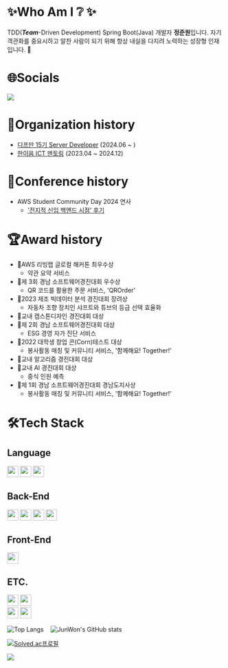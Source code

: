 # ✨Who Am I ❔ ✨
TDD(_**Team**_-Driven Development) Spring Boot(Java) 개발자 **정준원**입니다. 자기 객관화를 중요시하고 알찬 사람이 되기 위해 항상 내실을 다지려 노력하는 성장형 인재입니다. 🙂

# 🌐Socials
<a href="https://dev-won0313.tistory.com/"><img src="https://img.shields.io/badge/Tistory Blog-EB531F?style=flat-square&logo=tistory&logoColor=#EA4335"/></a>

# 🏫Organization history
 - [디프만 15기 Server Developer](https://www.depromeet.com/) (2024.06 ~ )
 - [한이음 ICT 멘토링](https://www.hanium.or.kr/portal/index.do) (2023.04 ~ 2024.12)


# 💬Conference history
 - AWS Student Community Day 2024 연사
   - ['전지적 신입 백엔드 시점' 후기](https://dev-won0313.tistory.com/entry/AWS-Student-Community-Day-2024-%EC%97%B0%EC%82%AC-%EC%B0%B8%EC%97%AC)

# 🏆Award history
 - 🥈AWS 리빙랩 글로컬 해커톤 최우수상
    - 약관 요약 서비스
 - 🥉제 3회 경남 소프트웨어경진대회 우수상
    - QR 코드를 활용한 주문 서비스, 'QROrder'
 - 🥉2023 제조 빅데이터 분석 경진대회 장려상
    - 자동차 조향 장치인 샤프트와 튜브의 등급 선택 효율화
 - 🥇교내 캡스톤디자인 경진대회 대상
 - 🥇제 2회 경남 소프트웨어경진대회 대상
    - ESG 경영 자가 진단 서비스
 - 🥇2022 대학생 창업 콘(Corn)테스트 대상
    - 봉사활동 매칭 및 커뮤니티 서비스, '함께해요! Together!'
 - 🥇교내 알고리즘 경진대회 대상
 - 🥇교내 AI 경진대회 대상
    - 중식 인원 예측
 - 🥇제 1회 경남 소프트웨어경진대회 경남도지사상
    - 봉사활동 매칭 및 커뮤니티 서비스, '함께해요! Together!'

# 🛠️Tech Stack
## Language
<img src="https://img.shields.io/badge/Java-red?style=for-the-badge&logo=coffeescript&logoColor=white" height="26"/>
<img src="https://img.shields.io/badge/Python-cyan?style=for-the-badge&logo=Python&logoColor=white" height="26"/>
<img src="https://img.shields.io/badge/JavaScript-yellow?style=for-the-badge&logo=JavaScript&logoColor=black" height="26"/>

## Back-End
<img src="https://img.shields.io/badge/SpringBoot-6DB33F?style=for-the-badge&logo=springboot&logoColor=white" height="26"/>
<img src="https://img.shields.io/badge/MyBatis-6DB33F?style=for-the-badge&logo=IBatis&logoColor=white" height="26"/>
<img src="https://img.shields.io/badge/JPA-6DB33F?style=for-the-badge&logo=JPA&logoColor=white" height="26"/>
<img src="https://img.shields.io/badge/Swagger-6DB33F?style=for-the-badge&logo=Swagger&logoColor=white" height="26"/>

## Front-End
<img src="https://img.shields.io/badge/React-lightblue?style=for-the-badge&logo=React&logoColor=white" height="26"/>

## ETC.
<img src="https://img.shields.io/badge/MySQL-4479A1?style=for-the-badge&logo=mysql&logoColor=white" height="26"/>
<img src="https://img.shields.io/badge/MariaDB-003545?style=for-the-badge&logo=MariaDB&logoColor=white" height="26"/>
<br />
<img src="https://img.shields.io/badge/AWS-orange?style=for-the-badge&logo=AWSCloud&logoColor=white" height="26"/>
<img src="https://img.shields.io/badge/ec2-FF9900?style=for-the-badge&logo=amazon%20ec2&logoColor=white" height="26"/>



![Top Langs](https://github-readme-stats.vercel.app/api/top-langs/?username=wjdwnsdnjs13&hide=html&layout=compact&theme=onedark) &nbsp;&nbsp; ![JunWon's GitHub stats](https://github-readme-stats.vercel.app/api?username=wjdwnsdnjs13&count_private=true&show_icons=true&theme=onedark) 

[![Solved.ac프로필](http://mazassumnida.wtf/api/mini/generate_badge?boj=wjdwnsdnjs13)](https://solved.ac/wjdwnsdnjs13)

[![](https://visitcount.itsvg.in/api?id=wjdwnsdnjs13&icon=6&color=6)](https://visitcount.itsvg.in)
